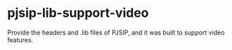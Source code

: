 pjsip-lib-support-video
=======================

Provide the headers and .lib files of PJSIP, and it was built to support video features.
